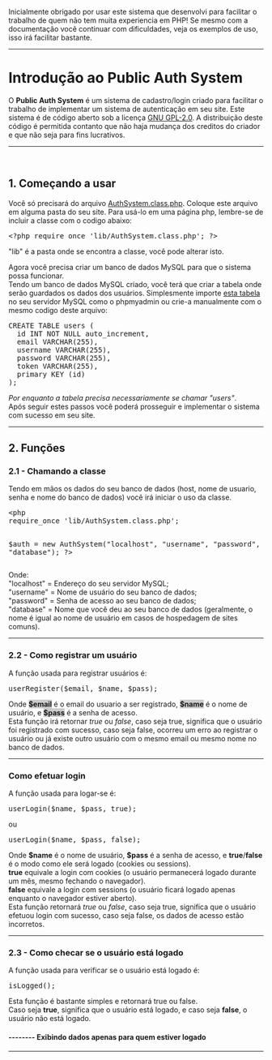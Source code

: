 Inicialmente obrigado por usar este sistema que desenvolvi para facilitar o trabalho de quem não tem muita experiencia em PHP!
Se mesmo com a documentação você continuar com dificuldades, veja os exemplos de uso, isso irá facilitar bastante.

---------------------------------------------------------
<h1>Introdução ao Public Auth System</h1>
O <b>Public Auth System</b> é um sistema de cadastro/login criado para facilitar o trabalho de implementar um sistema de autenticação em seu site. Este sistema é de código aberto sob a licença <a href="http://opensource.org/licenses/GPL-2.0">GNU GPL-2.0</a>. A distribuição deste código é permitida contanto que não haja mudança dos creditos do criador e que não seja para fins lucrativos.
<hr>
<br>
<h2>1. Começando a usar</h2>
Você só precisará do arquivo <a href="https://github.com/DMZK/public-auth-system/blob/master/src/lib/AuthSystem.class.php">AuthSystem.class.php</a>.
Coloque este arquivo em alguma pasta do seu site. Para usá-lo em uma página php, lembre-se de incluir a classe com o codigo abaixo:
<pre>&lt;?php require_once 'lib/AuthSystem.class.php'; ?&gt;</pre>
"lib" é a pasta onde se encontra a classe, você pode alterar isto.
  
Agora você precisa criar um banco de dados MySQL para que o sistema possa funcionar.<br>
Tendo um banco de dados MySQL criado, você terá que criar a tabela onde serão guardados os dados dos usuários. Simplesmente importe <a href="https://github.com/DMZK/public-auth-system/blob/master/src/sql/table.sql">esta tabela</a> no seu servidor MySQL como o phpmyadmin ou crie-a manualmente com o mesmo codigo deste arquivo:
<pre>
CREATE TABLE users (
  id INT NOT NULL auto_increment,
  email VARCHAR(255),
  username VARCHAR(255),
  password VARCHAR(255),
  token VARCHAR(255),
  primary KEY (id)
);
</pre>
<em>Por enquanto a tabela precisa necessariamente se chamar "users"</em>.<br>
Após seguir estes passos você poderá prosseguir e implementar o sistema com sucesso em seu site.
<hr>

<h2>2. Funções</h2>
<h3>2.1 - Chamando a classe</h3>
Tendo em mãos os dados do seu banco de dados (host, nome de usuario, senha e nome do banco de dados) você irá iniciar o uso da classe.
<pre>
&lt;php
require_once 'lib/AuthSystem.class.php';

$auth = new AuthSystem("localhost", "username", "password", "database");
?&gt;
</pre>
Onde: <br>
"localhost" = Endereço do seu servidor MySQL;<br>
"username" = Nome de usuário do seu banco de dados;<br>
"password" = Senha de acesso ao seu banco de dados;<br>
"database" = Nome que você deu ao seu banco de dados (geralmente, o nome é igual ao nome de usuário em casos de hospedagem de sites comuns).<br><hr>
<h3>2.2 - Como registrar um usuário</h3>
A função usada para registrar usuários é:
<pre>userRegister($email, $name, $pass); </pre>
Onde <b style="background:rgba(0,0,0,0.2)">$email</b> é o email do usuario a ser registrado, <b style="background:rgba(0,0,0,0.2)">$name</b> é o nome de usuário, e <b style="background:rgba(0,0,0,0.2)">$pass</b> é a senha de acesso.<br>Esta função irá retornar <i>true</i> ou <i>false</i>, caso seja true, significa que o usuário foi registrado com sucesso, caso seja false, ocorreu um erro ao registrar o usuário ou já existe outro usuário com o mesmo email ou mesmo nome no banco de dados.<br><hr>
<h3>Como efetuar login</h3>
A função usada para logar-se é:
<pre>userLogin($name, $pass, true);</pre>ou<pre>userLogin($name, $pass, false);</pre>
Onde <b>$name</b> é o nome de usuário, <b>$pass</b> é a senha de acesso, e <b>true</b>/<b>false</b> é o modo como ele será logado (cookies ou sessions).<br><b>true</b> equivale a login com cookies (o usuário permanecerá logado durante um mês, mesmo fechando o navegador).<br><b>false</b> equivale a login com sessions (o usuário ficará logado apenas enquanto o navegador estiver aberto).<br>
Esta função retornará <i>true</i> ou <i>false</i>, caso seja true, significa que o usuário efetuou login com sucesso, caso seja false, os dados de acesso estão incorretos.<br><hr>
<h3>2.3 - Como checar se o usuário está logado</h3>
A função usada para verificar se o usuário está logado é:
<pre>isLogged();</pre>
Esta função é bastante simples e retornará true ou false.<br>Caso seja <b>true</b>, significa que o usuário está logado, e caso seja <b>false</b>, o usuário não está logado.
<h4>-------- Exibindo dados apenas para quem estiver logado</h4>
<hr>

